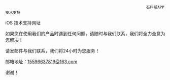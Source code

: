                                                                   石料帮APP技术支持

iOS 技术支持网址

如果您在使用我们的产品时遇到任何问题，请随时与我们联系，我们将全力全意为您解决！

请发邮件与我们联系，我们将24小时为您服务！

邮箱地址：15596637819@163.com

谢谢！
